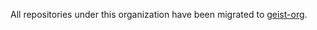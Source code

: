 All repositories under this organization have been migrated to [geist-org](https://github.com/geist-org/).
